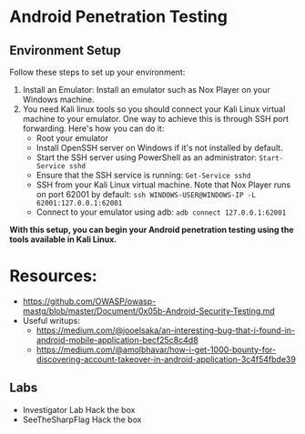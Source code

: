 # Android Penetration Testing

## Environment Setup 

Follow these steps to set up your environment:

1. Install an Emulator: Install an emulator such as Nox Player on your Windows machine.
2. You need Kali linux tools so you should connect your Kali Linux virtual machine to your emulator. One way to achieve this is through SSH port forwarding. Here's how you can do it:
    - Root your emulator
    - Install OpenSSH server on Windows if it's not installed by default.
    - Start the SSH server using PowerShell as an administrator:
                `Start-Service sshd`
    - Ensure that the SSH service is running:
                `Get-Service sshd`
    - SSH from your Kali Linux virtual machine. Note that Nox Player runs on port 62001 by default:
                `ssh WINDOWS-USER@WINDOWS-IP -L 62001:127.0.0.1:62001`
    - Connect to your emulator using adb:
                `adb connect 127.0.0.1:62001`

**With this setup, you can begin your Android penetration testing using the tools available in Kali Linux.**

# Resources: 
- https://github.com/OWASP/owasp-mastg/blob/master/Document/0x05b-Android-Security-Testing.md
- Useful writups:
    - https://medium.com/@jooelsaka/an-interesting-bug-that-i-found-in-android-mobile-application-becf25c8c4d8
    -  https://medium.com/@amolbhavar/how-i-get-1000-bounty-for-discovering-account-takeover-in-android-application-3c4f54fbde39

## Labs
- Investigator Lab Hack the box
- SeeTheSharpFlag Hack the box